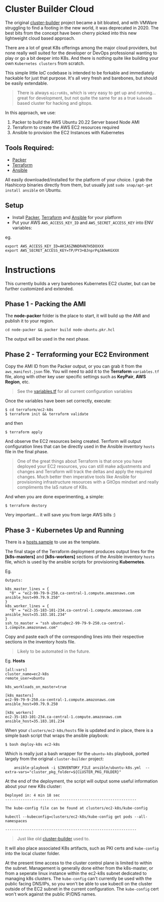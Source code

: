# Cluster Builder Cloud

The original [cluster-builder](github.com/ids/cluster-builder) project became a bit bloated, and with VMWare struggling to find a footing in the new world, it was deprecated in 2020.  The best bits from the concept have been cherry picked into this new lightweight cloud based approach.

There are a lot of great K8s offerings among the major cloud providers, but none really well suited for the developer or DevOps professional wanting to play or go a bit deeper into K8s.  And there is nothing quite like building your own `Kubernetes clusters` from scratch.

This simple little _IaC_ codebase is intended to be forkable and immediately hackable for just that purpose.  It's all very fresh and barebones, but should be easily extendable.

> There is always `microK8s`, which is very easy to get up and running... great for development, but not quite the same for as a true `kubeadm` based cluster for hacking and gitops.    

In this approach, we use:

1) Packer to build the AWS Ubuntu 20.22 Server based Node AMI
2) Terraform to create the AWS EC2 resources required
3) Ansible to provision the EC2 Instances with Kubernetes

## Tools Required:

-  [Packer](https://www.packer.io/downloads) 
-  [Terraform](https://www.terraform.io/downloads)
-  [Ansible](https://docs.ansible.com/ansible/latest/installation_guide/intro_installation.html)

All easily downloaded/installed for the platform of your choice.  I grab the Hashicorp binaries directly from them, but usually just `sudo snap/apt-get install ansible` on Ubuntu.

## Setup

- Install [Packer](https://www.packer.io/downloads), [Terraform](https://www.terraform.io/downloads) and [Ansible](https://docs.ansible.com/ansible/latest/installation_guide/intro_installation.html) for your platform
- Put your AWS `AWS_ACCESS_KEY_ID` and `AWS_SECRET_ACCESS_KEY` into ENV variables:

eg.
```
export AWS_ACCESS_KEY_ID=AKIASZNNDR4N7H5DOXXX
export AWS_SECRET_ACCESS_KEY=TP/PY3+BJnprPqJA9eKGXXX
```

# Instructions

This currently builds a very barebones Kubernetes EC2 cluster, but can be further customized and extended.

## Phase 1 - Packing the AMI

The __node-packer__ folder is the place to start, it will build up the AMI and publish it to your region.

`cd node-packer && packer build node-ubuntu.pkr.hcl`

The output will be used in the next phase.


## Phase 2 - Terraforming your EC2 Environment

Copy the AMI ID from the Packer output, or you can grab it from the `aws_manifest.json` file.  You will need to add it to the __Terraform__ `variables.tf` file, along with other key user specific settings such as __KeyPair__, __AWS Region__, etc.

> See the [variables.tf](terraform/ec2-k8s/variables.tf) for all current configuration variables

Once the variables have been set correctly, execute:

```
$ cd terraform/ec2-k8s
$ terraform init && terraform validate
```

and then

```
$ terraform apply
```

And observe the EC2 resources being created.  Terrform will output configuration lines that can be directly used in the Ansible inventory `hosts` file in the final phase.

> One of the great things about Terraform is that once you have deployed your EC2 resources, you can still make adjustments and changes and Terraform will track the deltas and apply the required changes.  Much better then imperative tools like Ansible for provisioning infrastructure resources with a GitOps mindset and really compliments the IaS nature of K8s.

And when you are done experimenting, a simple:

```
$ terraform destory
``` 
 
 Very important... it will save you from large AWS bills :)


## Phase 3 - Kubernetes Up and Running
There is a [hosts.sample](clusters/ec2-k8s/hosts.sample) to use as the template.

The final stage of the Terraform deployment produces output lines for the __[k8s-masters]__ and __[k8s-workers]__ sections of the Ansible inventory `hosts` file, which is used by the ansible scripts for provisioning __Kubernetes__.

Eg.
```
Outputs:

k8s_master_lines = {
  "0" = "ec2-99-79-9-250.ca-central-1.compute.amazonaws.com  ansible_host=99.79.9.250"
}
k8s_worker_lines = {
  "0" = "ec2-35-183-101-234.ca-central-1.compute.amazonaws.com  ansible_host=35.183.101.234"
}
ssh_to_master = "ssh ubuntu@ec2-99-79-9-250.ca-central-1.compute.amazonaws.com"

```

Copy and paste each of the corresponding lines into their respective sections in the inventory hosts file.

> Likely to be automated in the future. 

Eg. __Hosts__

```
[all:vars]
cluster_name=ec2-k8s
remote_user=ubuntu

k8s_workloads_on_master=true

[k8s_masters]
ec2-99-79-9-250.ca-central-1.compute.amazonaws.com  ansible_host=99.79.9.250

[k8s_workers]
ec2-35-183-101-234.ca-central-1.compute.amazonaws.com  ansible_host=35.183.101.234

```

When your `clusters/ec2-k8s/hosts` file is updated and in place, there is a simple bash script that wraps the ansible playbook:

```
$ bash deploy-k8s ec2-k8s
```

Which is really just a bash wrapper for the `ubuntu-k8s` playbook, ported largely from the original `cluster-builder` project:
```
    ansible-playbook -i $INVENTORY_FILE ansible/ubuntu-k8s.yml  --extra-vars="cluster_pkg_folder=${CLUSTER_PKG_FOLDER}"

```

At the end of the deployment, the script will output some useful information about your new K8s cluster:

```
Deployed in: 4 min 18 sec
------------------------------------------------------------

The kube-config file can be found at clusters/ec2-k8s/kube-config

kubectl --kubeconfig=clusters/ec2-k8s/kube-config get pods --all-namespaces

------------------------------------------------------------
```

> Just like old [cluster-builder](github.com/ids/cluster-builder) used to.

It will also place associated K8s artifacts, such as PKI certs and `kube-config` into the local cluster folder.

At the present time access to the cluster control plane is limited to within the subnet.  Management is generally done either from the k8s-master, or from a seperate linux instance within the ec2-k8s subnet dedicated to managing k8s clusters.  The `kube-config` can't currently be used with the public facing DNS/IPs, so you won't be able to use kubectl on the cluster outside of the EC2 subnet in the current configuration.  The `kube-config` cert won't work against the public IP/DNS names.